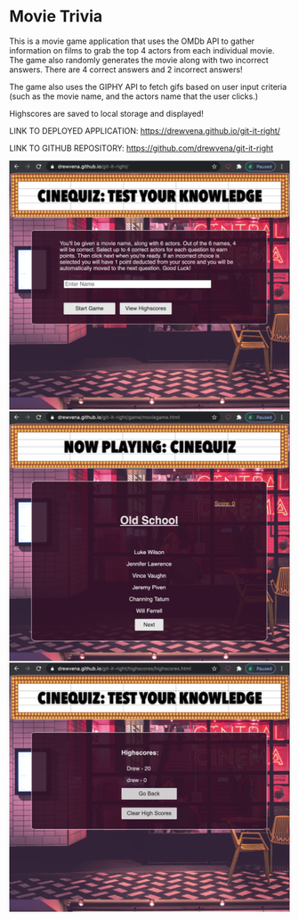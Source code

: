 # Movie Trivia
This is a movie game application that uses the OMDb API to gather information on films to grab the top 4 actors from each individual movie. The game also randomly generates the movie along with two incorrect answers. There are 4 correct answers and 2 incorrect answers! 

The game also uses the GIPHY API to fetch gifs based on user input criteria (such as the movie name, and the actors name that the user clicks.) 

Highscores are saved to local storage and displayed!

LINK TO DEPLOYED APPLICATION:
https://drewvena.github.io/git-it-right/

LINK TO GITHUB REPOSITORY: https://github.com/drewvena/git-it-right

![Screenshot](./images/index.png)
![Screenshot](./images/game.png)
![Screenshot](./images/highscores.png)
